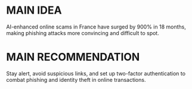 # MAIN IDEA
AI-enhanced online scams in France have surged by 900% in 18 months, making phishing attacks more convincing and difficult to spot.

# MAIN RECOMMENDATION
Stay alert, avoid suspicious links, and set up two-factor authentication to combat phishing and identity theft in online transactions.
